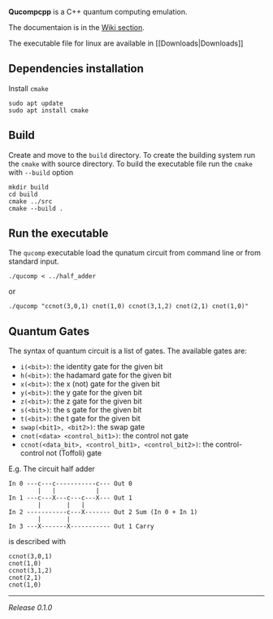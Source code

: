 **Qucompcpp** is a C++ quantum computing emulation.

The documentaion is in the [Wiki section](https://github.com/m-marini/qucompcpp/wiki).

The executable file for linux are available in [[Downloads|Downloads]]

## Dependencies installation

Install `cmake`

```shell
sudo apt update
sudo apt install cmake
```

## Build

Create and move to the `build` directory.
To create the building system run the `cmake` with source directory.
To build the executable file run the `cmake` with `--build` option

```shell
mkdir build
cd build
cmake ../src
cmake --build .
```

## Run the executable

The `qucomp` executable load the qunatum circuit from command line or from standard input.

```
./qucomp < ../half_adder
```
or 
```
./qucomp "ccnot(3,0,1) cnot(1,0) ccnot(3,1,2) cnot(2,1) cnot(1,0)"
```

## Quantum Gates

The syntax of quantum circuit is a list of gates.
The available gates are:

- `i(<bit>)`: the identity gate for the given bit
- `h(<bit>)`: the hadamard gate for the given bit
- `x(<bit>)`: the x (not) gate for the given bit
- `y(<bit>)`: the y gate for the given bit
- `z(<bit>)`: the z gate for the given bit
- `s(<bit>)`: the s gate for the given bit
- `t(<bit>)`: the t gate for the given bit
- `swap(<bit1>, <bit2>)`: the swap gate
- `cnot(<data> <control_bit1>)`: the control not gate
- `ccnot(<data_bit>, <control_bit1>, <control_bit2>)`: the control-control not (Toffoli) gate 

E.g.
The circuit half adder
```
In 0 ---c---c-----------c--- Out 0
        |   |           |
In 1 ---c---X---c---c---X--- Out 1
        |       |   |
In 2 -----------c---X------- Out 2 Sum (In 0 + In 1)
        |       |
In 3 ---X-------X----------- Out 1 Carry
```

is described with 

```
ccnot(3,0,1)
cnot(1,0)
ccnot(3,1,2)
cnot(2,1)
cnot(1,0)
```

---

_Release 0.1.0_